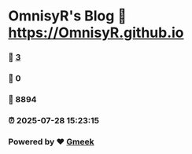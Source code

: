 # OmnisyR's Blog :link: https://OmnisyR.github.io 
### :page_facing_up: [3](https://OmnisyR.github.io/tag.html) 
### :speech_balloon: 0 
### :hibiscus: 8894 
### :alarm_clock: 2025-07-28 15:23:15 
### Powered by :heart: [Gmeek](https://github.com/Meekdai/Gmeek)
